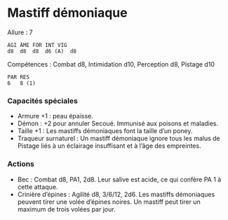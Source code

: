 # Mastiff démoniaque

Allure : 7

	AGI	ÂME	FOR	INT	VIG
	d8	d8	d8	d6 (A)	d8

Compétences : Combat d8, Intimidation d10, Perception d8, Pistage d10

	PAR	RES
	6	8 (1)

### Capacités spéciales
- Armure +1 : peau épaisse.
- Démon : +2 pour annuler Secoué. Immunisé aux poisons et maladies.
- Taille +1 : Les mastiffs démoniaques font la taille d’un poney.
- Traqueur surnaturel : Un mastiff démoniaque ignore tous les malus de Pistage liés à un éclairage insuffisant et à l’âge des empreintes.

### Actions
- Bec : Combat d8, PA1, 2d8. Leur salive est acide, ce qui confère PA 1 à cette attaque.
- Crinière d’épines : Agilité d8, 3/6/12, 2d6. Les mastiffs démoniaques peuvent tirer une volée d’épines noires. Un mastiff peut tirer un maximum de trois volées par jour.
